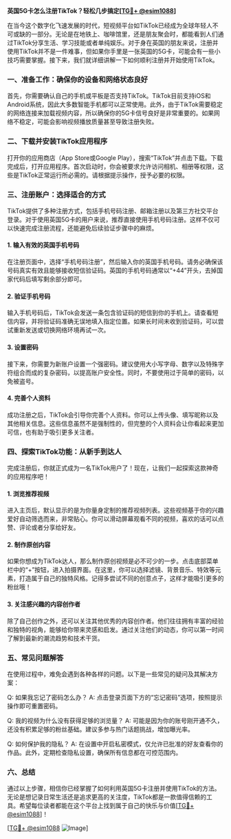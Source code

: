 **英国5G卡怎么注册TikTok？轻松几步搞定[[TG💪+ @esim1088](https://t.me/s/esim1088)]**

在当今这个数字化飞速发展的时代，短视频平台如TikTok已经成为全球年轻人不可或缺的一部分。无论是在地铁上、咖啡馆里，还是朋友聚会时，都能看到人们通过TikTok分享生活、学习技能或者单纯娱乐。对于身在英国的朋友来说，注册并使用TikTok并不是一件难事，但如果你手里是一张英国的5G卡，可能会有一些小技巧需要掌握。接下来，我们就详细讲解一下如何顺利注册并开始使用TikTok。

### 一、准备工作：确保你的设备和网络状态良好

首先，你需要确认自己的手机或平板是否支持TikTok。TikTok目前支持iOS和Android系统，因此大多数智能手机都可以正常使用。此外，由于TikTok需要稳定的网络连接来加载视频内容，所以确保你的5G卡信号良好是非常重要的。如果网络不稳定，可能会影响视频播放质量甚至导致注册失败。

### 二、下载并安装TikTok应用程序

打开你的应用商店（App Store或Google Play），搜索“TikTok”并点击下载。下载完成后，打开应用程序。首次启动时，你会被要求允许访问相机、相册等权限，这些是TikTok正常运行所必需的。请根据提示操作，授予必要的权限。

### 三、注册账户：选择适合的方式

TikTok提供了多种注册方式，包括手机号码注册、邮箱注册以及第三方社交平台登录。对于使用英国5G卡的用户来说，推荐直接使用手机号码注册。这样不仅可以快速完成注册流程，还能避免后续验证步骤中的麻烦。

#### 1. 输入有效的英国手机号码

在注册页面中，选择“手机号码注册”，然后输入你的英国手机号码。请务必确保该号码真实有效且能够接收短信验证码。英国的手机号码通常以“+44”开头，去掉国家代码后填写剩余部分即可。

#### 2. 验证手机号码

输入手机号码后，TikTok会发送一条包含验证码的短信到你的手机上。请查看短信内容，并将验证码准确无误地填入指定位置。如果长时间未收到验证码，可以尝试重新发送或切换网络环境再试一次。

#### 3. 设置密码

接下来，你需要为新账户设置一个强密码。建议使用大小写字母、数字以及特殊字符组合而成的复杂密码，以提高账户安全性。同时，不要使用过于简单的密码，以免被盗号。

#### 4. 完善个人资料

成功注册之后，TikTok会引导你完善个人资料。你可以上传头像、填写昵称以及其他相关信息。这些信息虽然不是强制性的，但完整的个人资料会让你看起来更加可信，也有助于吸引更多关注者。

### 四、探索TikTok功能：从新手到达人

完成注册后，你就正式成为一名TikTok用户了！现在，让我们一起探索这款神奇的应用程序吧！

#### 1. 浏览推荐视频

进入主页后，默认显示的是为你量身定制的推荐视频列表。这些视频基于你的兴趣爱好自动筛选而来，非常贴心。你可以滑动屏幕观看不同的视频，喜欢的话可以点赞、评论或者分享给好友。

#### 2. 制作原创内容

如果你想成为TikTok达人，那么制作原创视频是必不可少的一步。点击底部菜单栏中的“+”按钮，进入拍摄界面。在这里，你可以选择滤镜、背景音乐、特效等元素，打造属于自己的独特风格。记得多尝试不同的创意点子，这样才能吸引更多的粉丝哦！

#### 3. 关注感兴趣的内容创作者

除了自己创作之外，还可以关注其他优秀的内容创作者。他们往往拥有丰富的经验和独特的视角，能够给你带来灵感和启发。通过关注他们的动态，你可以第一时间了解到最新的潮流趋势和技术干货。

### 五、常见问题解答

在使用过程中，难免会遇到各种各样的问题。以下是一些常见的疑问及其解决方案：

Q: 如果我忘记了密码怎么办？
A: 点击登录页面下方的“忘记密码”选项，按照提示操作即可重置密码。

Q: 我的视频为什么没有获得足够的浏览量？
A: 可能是因为你的账号刚开通不久，还没有积累足够的粉丝基础。建议多参与热门话题挑战，增加曝光率。

Q: 如何保护我的隐私？
A: 在设置中开启私密模式，仅允许已批准的好友查看你的作品。此外，定期检查隐私设置，确保所有信息都在可控范围内。

### 六、总结

通过以上步骤，相信你已经掌握了如何利用英国5G卡注册并使用TikTok的方法。无论是想记录日常生活还是追求更高的关注度，TikTok都是一款值得信赖的工具。希望每位读者都能在这个平台上找到属于自己的快乐与价值[[TG💪+ @esim1088](https://t.me/s/esim1088)]！

[[TG💪+ @esim1088](https://t.me/s/esim1088) ![Image](https://i.postimg.cc/4NQfJmqS/Snipaste-2025-05-13-00-14-12.png)]